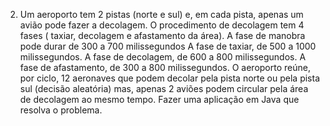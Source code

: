 2. Um aeroporto tem 2 pistas (norte e sul) e, em cada pista, apenas um avião pode fazer a decolagem. O procedimento de decolagem tem 4 fases ( taxiar, decolagem e afastamento da área). A fase de manobra pode durar de 300 a 700 milissegundos A fase de taxiar, de 500 a 1000 milissegundos. A fase de decolagem, de 600 a 800 milissegundos. A fase de afastamento, de 300 a 800 milissegundos. O aeroporto reúne, por ciclo, 12 aeronaves que podem decolar pela pista norte ou pela pista sul (decisão aleatória) mas, apenas 2 aviões podem circular pela área de decolagem ao mesmo tempo. Fazer uma aplicação em Java que resolva o problema.
